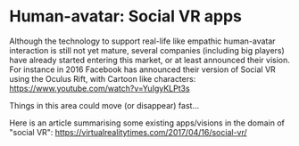 # Human-avatar: Social VR apps

Although the technology to support real-life like empathic human-avatar interaction is still not yet mature, several companies (including big players) have already started entering this market, or at least announced their vision. For instance in 2016 Facebook has announced their version of Social VR using the Oculus Rift, with Cartoon like characters: 
https://www.youtube.com/watch?v=YuIgyKLPt3s

Things in this area could move (or disappear) fast...

Here is an article summarising some existing apps/visions in the domain of "social VR":
 https://virtualrealitytimes.com/2017/04/16/social-vr/